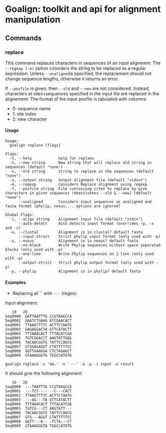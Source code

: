# Goalign: toolkit and api for alignment manipulation

## Commands

### replace
This command replaces characters in sequences of an input alignment. The `--regexp (-e)` option considers the string to be replaced as a regular expression.
Unless `--unaligned`is specified, the replacement should not change sequence lengths, otherwise it returns an error.

If `--posfile` is given, then `--old` and `--new` are not considered. Instead, characters at sites+sequences specified in the input file
are replaced in the alignement. The format of the input posfile is tabulated with columns:

- 0: sequence name
- 1: site index
- 2: new character

#### Usage
```
Usage:
  goalign replace [flags]

Flags:
  -h, --help            help for replace
  -n, --new string      New string that will replace old string in sequences (default "none")
  -s, --old string      String to replace in the sequences (default "none")
  -o, --output string   Output alignment file (default "stdout")
  -e, --regexp          Considers Replace alignment using regexp
  -f, --posfile string  File containing sites to replace by give characters in given sequences (deactivates --old & --new) (default "none")
      --unaligned       Considers input sequences as unaligned and fasta format (phylip, nexus,... options are ignored)

Global Flags:
  -i, --align string    Alignment input file (default "stdin")
      --auto-detect     Auto detects input format (overrides -p, -x and -u)
  -u, --clustal         Alignment is in clustal? default fasta
      --input-strict    Strict phylip input format (only used with -p)
  -x, --nexus           Alignment is in nexus? default fasta
      --no-block        Write Phylip sequences without space separated blocks (only used with -p)
      --one-line        Write Phylip sequences on 1 line (only used with -p)
      --output-strict   Strict phylip output format (only used with -p)
  -p, --phylip          Alignment is in phylip? default fasta
```

#### Examples

* Replacing all `` with `---` (regex):

Input alignment:
```
   10   20
Seq0000  GATTAATTTG CCGTAGGCCA
Seq0001  GAATCTGAAG ATCGAACACT
Seq0002  TTAAGTTTTC ACTTCTAATG
Seq0003  GAGAGGACTA GTTCATACTT
Seq0004  TTTAAACACT TTTACATCGA
Seq0005  TGTCGGACCT AAGTATTGAG
Seq0006  TACAACGGTG TATTCCAGCG
Seq0007  GTGGAGAGGT CTATTTTTCC
Seq0008  GGTTGAAGGA CTCTAGAGCT
Seq0009  GTAAAGGGTA TGGCCATGTG
```

```
goalign replace -s 'GA.' -n '---' -e -p -i input -o result
```

It should give the following alignment:
```
   10   20
Seq0000  ---TAATTTG CCGTAGGCCA
Seq0001  ---TCT---- --C---CACT
Seq0002  TTAAGTTTTC ACTTCTAATG
Seq0003  ---AG---TA GTTCATACTT
Seq0004  TTTAAACACT TTTACATCGA
Seq0005  TGTCG---CT AAGTATT---
Seq0006  TACAACGGTG TATTCCAGCG
Seq0007  GTG---AGGT CTATTTTTCC
Seq0008  GGTT---G-- -TCTA---CT
Seq0009  GTAAAGGGTA TGGCCATGTG
```
